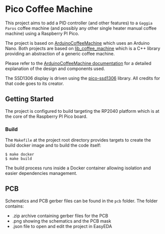 # Pico Coffee Machine

This project aims to add a PID controller (and other features) to a `Gaggia Paros` coffee machine
(and possibly any other single heater manual coffee machine) using a Raspberry PI Pico.

The project is based on [ArduinoCoffeeMachine](https://github.com/ilcardella/ArduinoCoffeeMachine) which uses an Arduino Nano.
Both projects are based on [lib_coffee_machine](https://github.com/ilcardella/lib_coffee_machine) which is a C++ library providing an abstraction of a generic coffee machine.

Please refer to the [ArduinoCoffeeMachine documentation](https://arduinocoffeemachine.readthedocs.io/en/latest/?badge=latest) for a detailed explanation of the design and components used.

The SSD1306 display is driven using the [pico-ssd1306](https://github.com/Harbys/pico-ssd1306) library. All credits for that code goes to its creator.

## Getting Started

The project is configured to build targeting the RP2040 platform which is at the core of the Raspberry PI Pico board.

### Build

The `Makefile` at the project root directory provides targets to create the build docker image and to build the code itself:

```
$ make docker
$ make build
```

The build process runs inside a Docker container allowing isolation and easier dependencies management.

## PCB

Schematics and PCB gerber files can be found in the `pcb` folder. The folder contains:
- .zip archive containing gerber files for the PCB
- .png showing the schematics and the PCB mask
- .json file to open and edit the project in EasyEDA
